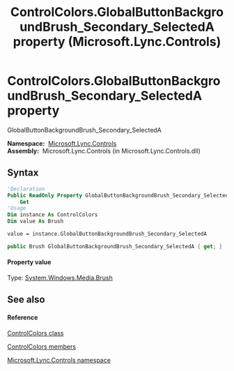 ﻿---
title: ControlColors.GlobalButtonBackgroundBrush_Secondary_SelectedA property  (Microsoft.Lync.Controls)
TOCTitle: 'GlobalButtonBackgroundBrush_Secondary_SelectedA property '
ms:assetid: P:Microsoft.Lync.Controls.ControlColors.GlobalButtonBackgroundBrush_Secondary_SelectedA_DI_3_UC_OCS14MrefLyncWPF
ms:mtpsurl: https://msdn.microsoft.com/en-us/library/microsoft.lync.controls.controlcolors.globalbuttonbackgroundbrush_secondary_selecteda_di_3_uc_ocs14mreflyncwpf(v=office.15)
ms:contentKeyID: 48599456
ms.date: 07/28/2014
mtps_version: v=office.15
f1_keywords:
- Microsoft.Lync.Controls.ControlColors.GlobalButtonBackgroundBrush_Secondary_SelectedA
dev_langs:
- CSharp
- JScript
- VB
- other
---

# ControlColors.GlobalButtonBackgroundBrush\_Secondary\_SelectedA property

GlobalButtonBackgroundBrush\_Secondary\_SelectedA

**Namespace:**  [Microsoft.Lync.Controls](microsoft-lync-controls-namespace_1.md)  
**Assembly:**  Microsoft.Lync.Controls (in Microsoft.Lync.Controls.dll)

## Syntax

``` vb
'Declaration
Public ReadOnly Property GlobalButtonBackgroundBrush_Secondary_SelectedA As Brush
    Get
'Usage
Dim instance As ControlColors
Dim value As Brush

value = instance.GlobalButtonBackgroundBrush_Secondary_SelectedA
```

``` csharp
public Brush GlobalButtonBackgroundBrush_Secondary_SelectedA { get; }
```

#### Property value

Type: [System.Windows.Media.Brush](http://msdn2.microsoft.com/en-us/library/ms634880)  

## See also

#### Reference

[ControlColors class](controlcolors-class-microsoft-lync-controls_1.md)

[ControlColors members](controlcolors-members-microsoft-lync-controls_1.md)

[Microsoft.Lync.Controls namespace](microsoft-lync-controls-namespace_1.md)

